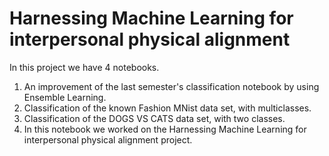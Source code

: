 # Harnessing Machine Learning for interpersonal physical alignment
In this project we have 4 notebooks.
1. An improvement of the last semester's classification notebook by using Ensemble Learning.
2. Classification of the known Fashion MNist data set, with multiclasses.
3. Classification of the DOGS VS CATS data set, with two classes.
4. In this notebook we worked on the Harnessing Machine Learning for interpersonal physical alignment project. 
